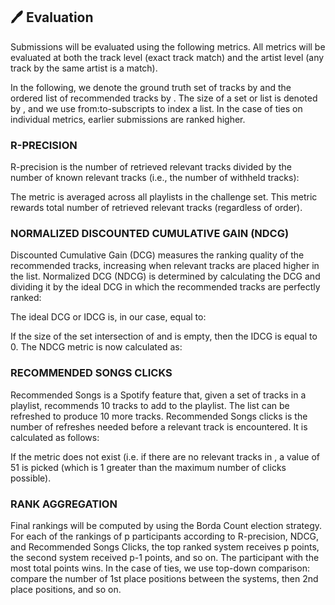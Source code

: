 ## 🖊 Evaluation
Submissions will be evaluated using the following metrics. All metrics will be evaluated at both the track level (exact track match) and the artist level (any track by the same artist is a match).

In the following, we denote the ground truth set of tracks by  and the ordered list of recommended tracks by . The size of a set or list is denoted by , and we use from:to-subscripts to index a list. In the case of ties on individual metrics, earlier submissions are ranked higher.

### R-PRECISION
R-precision is the number of retrieved relevant tracks divided by the number of known relevant tracks (i.e., the number of withheld tracks):


The metric is averaged across all playlists in the challenge set. This metric rewards total number of retrieved relevant tracks (regardless of order).

### NORMALIZED DISCOUNTED CUMULATIVE GAIN (NDCG)
Discounted Cumulative Gain (DCG) measures the ranking quality of the recommended tracks, increasing when relevant tracks are placed higher in the list. Normalized DCG (NDCG) is determined by calculating the DCG and dividing it by the ideal DCG in which the recommended tracks are perfectly ranked:


The ideal DCG or IDCG is, in our case, equal to:


If the size of the set intersection of  and  is empty, then the IDCG is equal to 0. The NDCG metric is now calculated as:


### RECOMMENDED SONGS CLICKS
Recommended Songs is a Spotify feature that, given a set of tracks in a playlist, recommends 10 tracks to add to the playlist. The list can be refreshed to produce 10 more tracks. Recommended Songs clicks is the number of refreshes needed before a relevant track is encountered. It is calculated as follows:


If the metric does not exist (i.e. if there are no relevant tracks in , a value of 51 is picked (which is 1 greater than the maximum number of clicks possible).

### RANK AGGREGATION
Final rankings will be computed by using the Borda Count election strategy. For each of the rankings of p participants according to R-precision, NDCG, and Recommended Songs Clicks, the top ranked system receives p points, the second system received p-1 points, and so on. The participant with the most total points wins. In the case of ties, we use top-down comparison: compare the number of 1st place positions between the systems, then 2nd place positions, and so on.